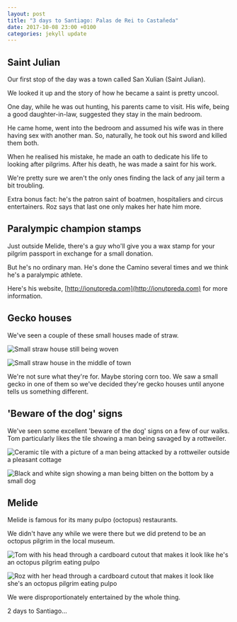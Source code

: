 ```yaml
---
layout: post
title: "3 days to Santiago: Palas de Rei to Castañeda"
date: 2017-10-08 23:00 +0100
categories: jekyll update
---
```


## Saint Julian

Our first stop of the day was a town called San Xulian (Saint Julian).

We looked it up and the story of how he became a saint is pretty uncool.

One day, while he was out hunting, his parents came to visit. His wife, being a good daughter-in-law, suggested they stay in the main bedroom.

He came home, went into the bedroom and assumed his wife was in
there having sex with another man. So, naturally, he took out his sword and killed them both.

When he realised his mistake, he made an oath to dedicate his life to looking after pilgrims. After his death, he was made a saint for his work.

We're pretty sure we aren't the only ones finding the lack of any jail term a bit troubling.

Extra bonus fact: he's the patron saint of boatmen, hospitaliers and circus entertainers. Roz says that last one only makes her hate him more.

## Paralympic champion stamps

Just outside Melide, there's a guy who'll give you a wax stamp for your pilgrim passport in exchange for a small donation.

But he's no ordinary man. He's done the Camino several times and we think he's a paralympic athlete.

Here's his website, [http://ionutpreda.com](http://ionutpreda.com) for more information.

## Gecko houses 

We've seen a couple of these small houses made of straw.

![Small straw house still being woven](https://github.com/tombye/trexit/raw/gh-pages/assets/images/small-hay-house-being-built.jpg)

![Small straw house in the middle of town](https://github.com/tombye/trexit/raw/gh-pages/assets/images/small-hay-house.jpg)

We're not sure what they're for. Maybe storing corn too. We saw a small gecko in one of them so we've decided they're gecko houses until anyone tells us something different.

## 'Beware of the dog' signs 

We've seen some excellent 'beware of the dog' signs on a few of our walks. Tom particularly likes the tile showing a man being savaged by a rottweiler.

![Ceramic tile with a picture of a man being attacked by a rottweiler outside a pleasant cottage](https://github.com/tombye/trexit/raw/gh-pages/assets/images/beware-of-the-dog-painted-tile.jpg)

![Black and white sign showing a man being bitten on the bottom by a small dog](https://github.com/tombye/trexit/raw/gh-pages/assets/images/beware-of-the-dog-black-and-white-sign.jpg)

## Melide

Melide is famous for its many pulpo (octopus) restaurants.

We didn't have any while we were there but we did pretend to be an octopus pilgrim in the local museum.

![Tom with his head through a cardboard cutout that makes it look like he's an octopus pilgrim eating pulpo](https://github.com/tombye/trexit/raw/gh-pages/assets/images/tom-as-an-octopus.jpg)

![Roz with her head through a cardboard cutout that makes it look like she's an octopus pilgrim eating pulpo](https://github.com/tombye/trexit/raw/gh-pages/assets/images/roz-as-an-octopus.jpg)

We were disproportionately entertained by the whole thing. 

2 days to Santiago...
